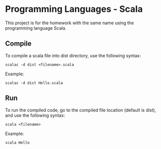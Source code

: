 # Programming Languages - Scala
This project is for the homework with the same name using the programming language Scala.

## Compile
To compile a scala file into dist directory, use the following syntax:
```
scalac -d dist <filename>.scala
```

Example:
```
scalac -d dist Hello.scala
```

## Run
To run the compiled code, go to the compiled file location (default is dist), and use the following syntax:
```
scala <filename>
```

Example:
```
scala Hello
```
